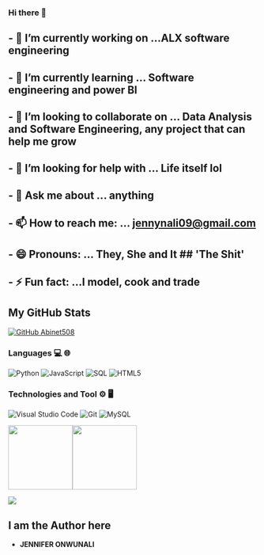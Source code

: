 ### Hi there 👋



## - 🔭 I’m currently working on ...ALX software engineering
## - 🌱 I’m currently learning ... Software engineering and power BI
## - 👯 I’m looking to collaborate on ... Data Analysis and Software Engineering, any project that can help me grow
## - 🤔 I’m looking for help with ... Life itself lol
## - 💬 Ask me about ... anything
## - 📫 How to reach me: ... jennynali09@gmail.com
## - 😄 Pronouns: ... They, She and It     ## 'The Shit' ##
## - ⚡ Fun fact: ...I model, cook and trade

 ## My GitHub Stats
<!--
![GitHub stats](https://github-readme-stats.vercel.app/api?username=Jennynali&show_icons=true&theme=prussian)

![Top Langs](https://github-readme-stats.vercel.app/api/top-langs/?username=JennyNali&theme=prussian)
-->

[![GitHub Abinet508](https://img.shields.io/github/followers/JennyNali?label=follow&style=social)](https://github.com/JennyNali)


### Languages 💻 🌐

![Python](https://img.shields.io/badge/-Python-000?&logo=python)
![JavaScript](https://img.shields.io/badge/-JavaScript-000?&logo=JavaScript)
![SQL](https://img.shields.io/badge/-SQL-000?&logo=MySQL&logoColor=4479A1)
![HTML5](https://img.shields.io/badge/-HTML5-333333?style=flat&logo=HTML5) 

### Technologies and Tool ⚙️ 🖥

![Visual Studio Code](https://img.shields.io/badge/-Visual%20Studio%20Code-333333?style=flat&logo=visual-studio-code&logoColor=007ACC)
![Git](https://img.shields.io/badge/-Git-333333?style=flat&logo=git)
![MySQL](https://img.shields.io/badge/-MySQL-333333?style=flat&logo=mysql)


<a href="https://github.com/JennyNali"><img height="130px" src="https://github-readme-stats.vercel.app/api?username=JennyNali&hide_title=true&hide_border=true&show_icons=true&include_all_commits=true&count_private=true&line_height=21&text_color=000&icon_color=fff&bg_color=1F4037,536976,92FFC0,0396FF&theme=Midnight" /><!-- wi*quL3fcV --><img height="130px" src="https://github-readme-stats.vercel.app/api/top-langs/?username=JennyNali&hide=html&hide_title=false&hide_border=true&layout=compact&langs_count=7&exclude_repo=comp426,Redventures-Movie-Quotes&text_color=000&icon_color=fff&bg_color=1F4037,536976,92FFC0,0396FF&theme=Midnight" /></a>

![](https://komarev.com/ghpvc/?username=JennyNali)
 
 ## I am the Author here
* **JENNIFER ONWUNALI** 
